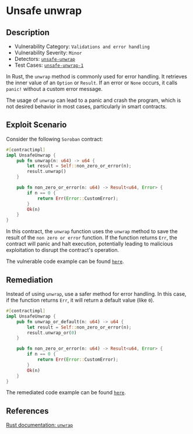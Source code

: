 # Unsafe unwrap

## Description

- Vulnerability Category: `Validations and error handling`
- Vulnerability Severity: `Minor`
- Detectors: [`unsafe-unwrap`](https://github.com/CoinFabrik/scout-soroban/tree/main/detectors/unsafe-unwrap)
- Test Cases: [`unsafe-unwrap-1`](https://github.com/CoinFabrik/scout-soroban/tree/main/test-cases/unsafe-unwrap/unsafe-unwrap-1)

In Rust, the `unwrap` method is commonly used for error handling. It retrieves the inner value of an `Option` or `Result`. If an error or `None` occurs, it calls `panic!` without a custom error message.

The usage of `unwrap` can lead to a panic and crash the program, which is not desired behavior in most cases, particularly in smart contracts.

## Exploit Scenario

Consider the following `Soroban` contract:

```rust
#[contractimpl]
impl UnsafeUnwrap {
    pub fn unwrap(n: u64) -> u64 {
        let result = Self::non_zero_or_error(n);
        result.unwrap()
    }

    pub fn non_zero_or_error(n: u64) -> Result<u64, Error> {
        if n == 0 {
            return Err(Error::CustomError);
        }
        Ok(n)
    }
}
```

In this contract, the `unwrap` function uses the `unwrap` method to save the result of the `non zero or error` function. If the function returns `Err`, the contract will panic and halt execution, potentially leading to malicious exploitation to disrupt the contract's operation.

The vulnerable code example can be found [`here`](https://github.com/CoinFabrik/scout-soroban/tree/main/test-cases/unsafe-unwrap/unsafe-unwrap-1/vulnerable-example).

## Remediation

Instead of using `unwrap`, use a safer method for error handling. In this case, if the function returns `Err`, it will return a default value (like `0`).

```rust
#[contractimpl]
impl UnsafeUnwrap {
    pub fn unwrap_or_default(n: u64) -> u64 {
        let result = Self::non_zero_or_error(n);
        result.unwrap_or(0)
    }

    pub fn non_zero_or_error(n: u64) -> Result<u64, Error> {
        if n == 0 {
            return Err(Error::CustomError);
        }
        Ok(n)
    }
}
```

The remediated code example can be found [`here`](https://github.com/CoinFabrik/scout-soroban/tree/main/test-cases/unsafe-unwrap/unsafe-unwrap-1/remediated-example).

## References

[Rust documentation: `unwrap`](https://doc.rust-lang.org/std/option/enum.Option.html#method.unwrap)